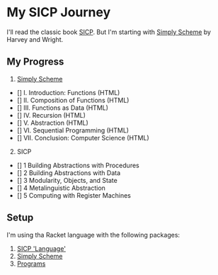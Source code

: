 # My SICP Journey

I'll read the classic book [SICP](https://mitpress.mit.edu/sites/default/files/sicp/full-text/book/book.html). But I'm starting with [Simply Scheme](http://people.eecs.berkeley.edu/~bh/ss-toc2.html) by Harvey and Wright.

## My Progress

1. [Simply Scheme](http://people.eecs.berkeley.edu/~bh/ss-toc2.html)
- [] I. Introduction: Functions (HTML)
- [] II. Composition of Functions (HTML)
- [] III. Functions as Data (HTML)
- [] IV. Recursion (HTML)
- [] V. Abstraction (HTML)
- [] VI. Sequential Programming (HTML)
- [] VII. Conclusion: Computer Science (HTML)

2. SICP
- [] 1  Building Abstractions with Procedures
- [] 2  Building Abstractions with Data
- [] 3  Modularity, Objects, and State
- [] 4  Metalinguistic Abstraction
- [] 5  Computing with Register Machines

## Setup

I'm using tha Racket language with the following packages:

1. [SICP 'Language'](https://docs.racket-lang.org/sicp-manual/Contributors.html)
2. [Simply Scheme](https://docs.racket-lang.org/manual@simply-scheme/index.html)
3. [Programs](ftp://ftp.cs.berkeley.edu/pub/scheme)




